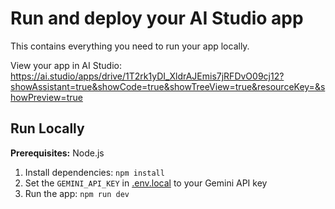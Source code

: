 # Run and deploy your AI Studio app

This contains everything you need to run your app locally.

View your app in AI Studio: https://ai.studio/apps/drive/1T2rk1yDI_XldrAJEmis7jRFDvO09cj12?showAssistant=true&showCode=true&showTreeView=true&resourceKey=&showPreview=true

## Run Locally

**Prerequisites:**  Node.js


1. Install dependencies:
   `npm install`
2. Set the `GEMINI_API_KEY` in [.env.local](.env.local) to your Gemini API key
3. Run the app:
   `npm run dev`
